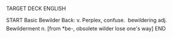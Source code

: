 TARGET DECK
ENGLISH

START
Basic
Bewilder
Back: v. Perplex, confuse.  bewildering adj. Bewilderment n. [from *be-, obsolete wilder lose one's way]
END
